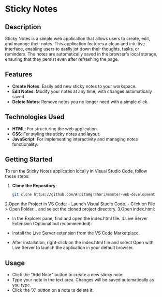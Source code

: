 # Sticky Notes

## Description
Sticky Notes is a simple web application that allows users to create, edit, and manage their notes. This application features a clean and intuitive interface, enabling users to easily jot down their thoughts, tasks, or reminders. The notes are automatically saved in the browser's local storage, ensuring that they persist even after refreshing the page.

## Features
- **Create Notes**: Easily add new sticky notes to your workspace.
- **Edit Notes**: Modify your notes at any time, with changes automatically saved.
- **Delete Notes**: Remove notes you no longer need with a simple click.

## Technologies Used
- **HTML**: For structuring the web application.
- **CSS**: For styling the sticky notes and layout.
- **JavaScript**: For implementing interactivity and managing notes functionality.

## Getting Started

To run the Sticky Notes application locally in Visual Studio Code, follow these steps:

1. **Clone the Repository**:
   ```bash
   git clone https://github.com/ArpitaAgrahari/master-web-development
   ```

2.Open the Project in VS Code:
    - Launch Visual Studio Code.
    - Click on File > Open Folder... and select the cloned project directory.
3.Open index.html:

- In the Explorer pane, find and open the index.html file.
4.Live Server Extension (Optional but recommended):

- Install the Live Server extension from the VS Code Marketplace.
- After installation, right-click on the index.html file and select Open with Live Server to launch the application in your default browser.


## Usage
- Click the "Add Note" button to create a new sticky note.
- Type your note in the text area. Changes will be saved automatically as you type.
- Click the 'X' button on a note to delete it.